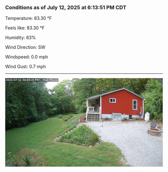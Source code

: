 ### Conditions as of July 12, 2025 at 6:13:51 PM CDT 

Temperature: 83.30 &deg;F

Feels like: 83.30 &deg;F

Humidity: 83%

Wind Direction: SW

Windspeed: 0.0 mph

Wind Gust: 0.7 mph

---

<img src="./images/latest.jpeg"/>

